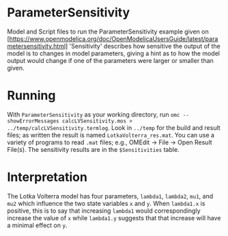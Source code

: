 # ParameterSensitivity
Model and Script files to run the ParameterSensitivity example given on [https://www.openmodelica.org/doc/OpenModelicaUsersGuide/latest/parametersensitivity.html]
'Sensitivity' describes how sensitive the output of the model is to changes in model parameters, giving a hint as to how the model output would change if one of the parameters were larger or smaller than given.

# Running
With `ParameterSensitivity` as your working directory, run `omc --showErrorMessages calcLVSensitivity.mos > ../temp/calcLVSensitivity.termlog`.
Look in `../temp` for the build and result files; as written the result is named `LotkaVolterra_res.mat`.
You can use a variety of programs to read `.mat` files; e.g., OMEdit -> File -> Open Result File(s).
The sensitivity results are in the `$Sensitivities` table.

# Interpretation
The Lotka Volterra model has four parameters, `lambda1`, `lambda2`, `mu1`, and `mu2` which influence the two state variables `x` and `y`.
When `lambda1.x` is positive, this is to say that increasing `lambda1` would correspondingly increase the value of `x` while `lambda1.y` suggests that that increase will have a minimal effect on `y`.
